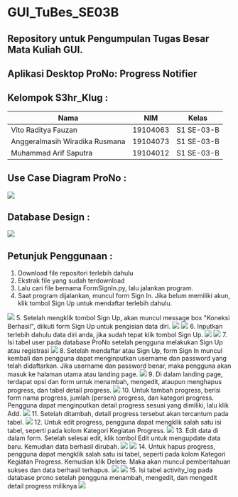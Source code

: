 # GUI_TuBes_SE03B

## Repository untuk Pengumpulan Tugas Besar Mata Kuliah GUI.

## Aplikasi Desktop ProNo: Progress Notifier

## Kelompok S3hr_Klug : 
|Nama  |NIM  |Kelas
|--|--|--|
|Vito Raditya Fauzan  |19104063  |S1 SE-03-B |
|Anggeralmasih Wiradika Rusmana  |19104073  |S1 SE-03-B |
|Muhammad Arif Saputra  |19104012  |S1 SE-03-B |

## Use Case Diagram ProNo :
<img src = "https://github.com/vitoradityafauzan/GUI_Vito-Raditya-Fauzan_19104063_SE03B/blob/TUBES/SS%20Tubes%20ProNo/use%20case%20diagram.jpeg">

## Database Design :
<img src = "https://github.com/vitoradityafauzan/GUI_Vito-Raditya-Fauzan_19104063_SE03B/blob/TUBES/SS%20Tubes%20ProNo/Desain%20Database%20ProNo.PNG">

## Petunjuk Penggunaan :
1. Download file repositori terlebih dahulu
2. Ekstrak file yang sudah terdownload
3. Lalu cari file bernama FormSignIn.py, lalu jalankan program.
4. Saat program dijalankan, muncul form Sign In. Jika belum memiliki akun, klik tombol Sign Up untuk mendaftar terlebih dahulu.
  <img src = "https://github.com/vitoradityafauzan/GUI_Vito-Raditya-Fauzan_19104063_SE03B/blob/TUBES/SS%20Tubes%20ProNo/1.%20form%20login%20pertama%20kali.PNG">
5. Setelah mengklik tombol Sign Up, akan muncul message box "Koneksi Berhasil", diikuti form Sign Up untuk pengisian data diri.
  <img src = "https://github.com/vitoradityafauzan/GUI_Vito-Raditya-Fauzan_19104063_SE03B/blob/TUBES/SS%20Tubes%20ProNo/2.%20Klik%20sign%20up%20muncul%20message%20box.PNG">
  <img src = "https://github.com/vitoradityafauzan/GUI_Vito-Raditya-Fauzan_19104063_SE03B/blob/TUBES/SS%20Tubes%20ProNo/3.%20form%20sign%20up.PNG">
6. Inputkan terlebih dahulu data diri anda, jika sudah tepat klik tombol Sign Up.

  <img src = "https://github.com/vitoradityafauzan/GUI_Vito-Raditya-Fauzan_19104063_SE03B/blob/TUBES/SS%20Tubes%20ProNo/4.%20pengisian%20sign%20up.PNG">
  <img src = "https://github.com/vitoradityafauzan/GUI_Vito-Raditya-Fauzan_19104063_SE03B/blob/TUBES/SS%20Tubes%20ProNo/5.%20pengisian%20sign%20up%20sukses.PNG"> 
7. Isi tabel user pada database ProNo setelah pengguna melakukan Sign Up atau registrasi
  <img src = "https://github.com/vitoradityafauzan/GUI_Vito-Raditya-Fauzan_19104063_SE03B/blob/TUBES/SS%20Tubes%20ProNo/db%20prono%2C%20tabel%20user.PNG"> 
8. Setelah mendaftar atau Sign Up, form Sign In muncul kembali dan pengguna dapat menginputkan username dan password yang telah didaftarkan. Jika username dan password benar, maka pengguna akan masuk ke halaman utama atau landing page.
  <img src = "https://github.com/vitoradityafauzan/GUI_Vito-Raditya-Fauzan_19104063_SE03B/blob/TUBES/SS%20Tubes%20ProNo/6.%20klik%20sign%20in_pengisian%20us%20ps%20sukses.PNG">
9. Di dalam landing page, terdapat opsi dan form untuk menambah, mengedit, ataupun menghapus progress, dan tabel detail progress.
  <img src = "https://github.com/vitoradityafauzan/GUI_Vito-Raditya-Fauzan_19104063_SE03B/blob/TUBES/SS%20Tubes%20ProNo/7.%20landing%20page%20awal.PNG">
10. Untuk tambah progress, berisi form nama progress, jumlah (persen) progress, dan kategori progress. Pengguna dapat menginputkan detail progress sesuai yang dimiliki, lalu klik Add.
  <img src = "https://github.com/vitoradityafauzan/GUI_Vito-Raditya-Fauzan_19104063_SE03B/blob/TUBES/SS%20Tubes%20ProNo/8.%20add%20progress%20sukses.PNG">
11. Setelah ditambah, detail progress tersebut akan tercantum pada tabel.
   <img src = "https://github.com/vitoradityafauzan/GUI_Vito-Raditya-Fauzan_19104063_SE03B/blob/TUBES/SS%20Tubes%20ProNo/9.%20detail%20progress%20masuk%20ke%20tabel.PNG">
12. Untuk edit progress, pengguna dapat mengklik salah satu isi tabel, seperti pada kolom Kategori Kegiatan Progress.
   <img src = "https://github.com/vitoradityafauzan/GUI_Vito-Raditya-Fauzan_19104063_SE03B/blob/TUBES/SS%20Tubes%20ProNo/10.%20proses%20edit%20progress.PNG">
13. Edit data di dalam form. Setelah selesai edit, klik tombol Edit untuk mengupdate data baru. Kemudian data berhasil dirubah.
   <img src = "https://github.com/vitoradityafauzan/GUI_Vito-Raditya-Fauzan_19104063_SE03B/blob/TUBES/SS%20Tubes%20ProNo/11.%20proses%20edit%20progress%20sukses.PNG">
   <img src = "https://github.com/vitoradityafauzan/GUI_Vito-Raditya-Fauzan_19104063_SE03B/blob/TUBES/SS%20Tubes%20ProNo/12.%20hasil%20proses%20edit%20progress.PNG">
14. Untuk hapus progress, pengguna dapat mengklik salah satu isi tabel, seperti pada kolom Kategori Kegiatan Progress. Kemudian klik Delete. Maka akan muncul pemberitahuan sukses dan data berhasil terhapus.
  <img src = "https://github.com/vitoradityafauzan/GUI_Vito-Raditya-Fauzan_19104063_SE03B/blob/TUBES/SS%20Tubes%20ProNo/13.%20proses%20hapus%20progress%20sukses.PNG">
  <img src = "https://github.com/vitoradityafauzan/GUI_Vito-Raditya-Fauzan_19104063_SE03B/blob/TUBES/SS%20Tubes%20ProNo/14.%20hasil%20proses%20hapus%20progress%20sukses.PNG">
15. Isi tabel activity_log pada database prono setelah pengguna menambah, mengedit, dan mengedit detail progress miliknya
  <img src = "https://github.com/vitoradityafauzan/GUI_Vito-Raditya-Fauzan_19104063_SE03B/blob/TUBES/SS%20Tubes%20ProNo/db%20prono%2C%20tabel%20activity_log.PNG">
